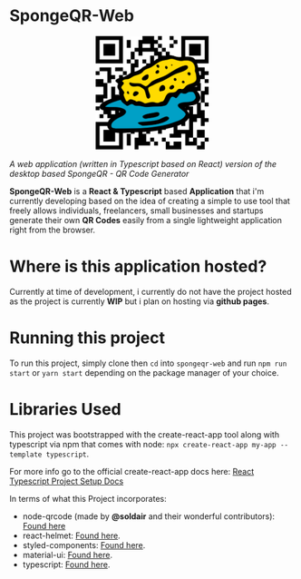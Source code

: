 # SpongeQR-Web

<p align="center">
  <img width="200" height="200" src="./src/assets/SpongeQR.png">
</p>

*A web application (written in Typescript based on React) version of the desktop based SpongeQR - QR Code Generator* 

**SpongeQR-Web** is a **React & Typescript** based **Application** that i'm currently developing based on the idea of creating a simple to use tool that freely allows
individuals, freelancers, small businesses and startups generate their own **QR Codes** easily from a single lightweight application right from the browser.

# Where is this application hosted?
Currently at time of development, i currently do not have the project hosted as the project is currently **WIP** but i plan on hosting via **github pages**.

# Running this project
To run this project, simply clone then `cd` into `spongeqr-web` and run `npm run start` or `yarn start` depending on the package manager of your choice.

# Libraries Used
This project was bootstrapped with the create-react-app tool along with typescript via npm that comes with node: `npx create-react-app my-app --template typescript`. 

For more info go to the official create-react-app docs here: [React Typescript Project Setup Docs](https://create-react-app.dev/docs/adding-typescript/)

In terms of what this Project incorporates:
- node-qrcode (made by **@soldair** and their wonderful contributors): [Found here](https://github.com/soldair/node-qrcode)
- react-helmet: [Found here](https://github.com/nfl/react-helmet).
- styled-components: [Found here](https://styled-components.com/).
- material-ui: [Found here](https://material-ui.com).
- typescript: [Found here](https://www.typescriptlang.org/).